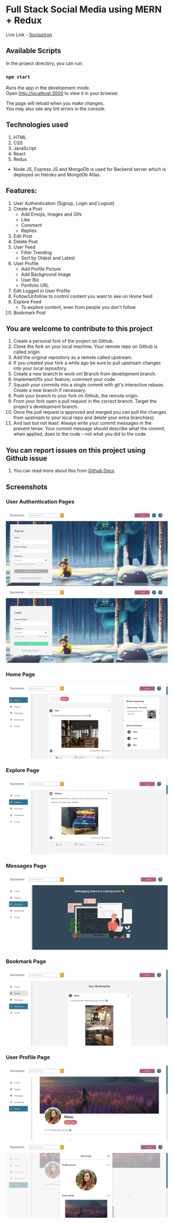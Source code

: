 # Full Stack Social Media using MERN + Redux

Live Link - [Socioztron](https://socioztron-dev-branch.netlify.app/)

## Available Scripts

In the project directory, you can run:

### `npm start`

Runs the app in the development mode.\
Open [http://localhost:3000](http://localhost:3000) to view it in your browser.

The page will reload when you make changes.\
You may also see any lint errors in the console.

## Technologies used 
1. HTML
2. CSS
3. JavaScript
4. React
5. Redux

- Node JS, Express JS and MongoDb is used for Backend server which is deployed on Heroku and MongoDb Atlas.

## Features:
1. User Authentication (Signup, Login and Logout)
2. Create a Post
   - Add Emojis, Images and Gifs
   - Like 
   - Comment
   - Replies
3. Edit Post
4. Delete Post
5. User Feed 
   - Filter Trending
   - Sort by Oldest and Latest
6. User Profile
   - Add Profile Picture
   - Add Background Image
   - User Bio
   - Portfolio URL
7. Edit Logged in User Profile
8. Follow/Unfollow to control content you want to see on Home feed
9. Explore Feed
   - To explore content, even from people you don't follow
10. Bookmark Post

## You are welcome to contribute to this project 
1. Create a personal fork of the project on Github.
2. Clone the fork on your local machine. Your remote repo on Github is called origin.
3. Add the original repository as a remote called upstream.
4. If you created your fork a while ago be sure to pull upstream changes into your local repository.
5. Create a new branch to work on! Branch from development branch.
6. Implement/fix your feature, comment your code.
7. Squash your commits into a single commit with git's interactive rebase. Create a new branch if necessary.
8. Push your branch to your fork on Github, the remote origin.
9. From your fork open a pull request in the correct branch. Target the project's development branch.
10. Once the pull request is approved and merged you can pull the changes from upstream to your local repo and delete your extra branch(es).
11. And last but not least: Always write your commit messages in the present tense. Your commit message should describe what the commit, when applied, does to the code – not what you did to the code.

## You can report issues on this project using Github issue 
1. You can read more about this from [Github Docs](https://docs.github.com/en/issues/tracking-your-work-with-issues/creating-an-issue)

## Screenshots

### User Authentication Pages
![](https://github.com/Naman-Saxena1/Socioztron-Social_Media/blob/development/src/assets/screenshots/AuthPage-1.PNG)
![](https://github.com/Naman-Saxena1/Socioztron-Social_Media/blob/development/src/assets/screenshots/AuthPage-2.PNG)

### Home Page
![](https://github.com/Naman-Saxena1/Socioztron-Social_Media/blob/development/src/assets/screenshots/HomePage-1.PNG)

### Explore Page
![](https://github.com/Naman-Saxena1/Socioztron-Social_Media/blob/development/src/assets/screenshots/ExplorePage-1.PNG)

### Messages Page
![](https://github.com/Naman-Saxena1/Socioztron-Social_Media/blob/development/src/assets/screenshots/MessagesPage-1.PNG)

### Bookmark Page
![](https://github.com/Naman-Saxena1/Socioztron-Social_Media/blob/development/src/assets/screenshots/BookmarksPage-1.PNG)

### User Profile Page
![](https://github.com/Naman-Saxena1/Socioztron-Social_Media/blob/development/src/assets/screenshots/UserProfilePage-1.PNG)
![](https://github.com/Naman-Saxena1/Socioztron-Social_Media/blob/development/src/assets/screenshots/EditProfileModal-1.PNG)
